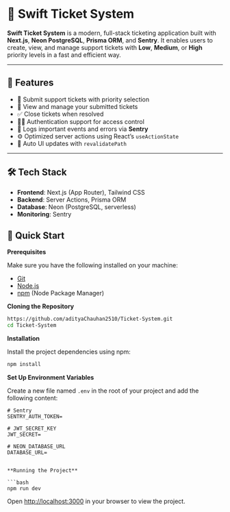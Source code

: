 # 🚀 Swift Ticket System

**Swift Ticket System** is a modern, full-stack ticketing application built with **Next.js**, **Neon PostgreSQL**, **Prisma ORM**, and **Sentry**. It enables users to create, view, and manage support tickets with **Low**, **Medium**, or **High** priority levels in a fast and efficient way.

---

## 🧭 Features

- 📝 Submit support tickets with priority selection
- 📂 View and manage your submitted tickets
- ✅ Close tickets when resolved
- 🧑‍💼 Authentication support for access control
- 🔎 Logs important events and errors via **Sentry**
- ⚙️ Optimized server actions using React’s `useActionState`
- 🔄 Auto UI updates with `revalidatePath`

---

## 🛠️ Tech Stack

- **Frontend**: Next.js (App Router), Tailwind CSS
- **Backend**: Server Actions, Prisma ORM
- **Database**: Neon (PostgreSQL, serverless)
- **Monitoring**: Sentry

## <a name="quick-start">🤸 Quick Start</a>

**Prerequisites**

Make sure you have the following installed on your machine:

- [Git](https://git-scm.com/)
- [Node.js](https://nodejs.org/en)
- [npm](https://www.npmjs.com/) (Node Package Manager)

**Cloning the Repository**

```bash
https://github.com/adityaChauhan2510/Ticket-System.git
cd Ticket-System
```

**Installation**

Install the project dependencies using npm:

```bash
npm install
```

**Set Up Environment Variables**

Create a new file named `.env` in the root of your project and add the following content:

````env
# Sentry
SENTRY_AUTH_TOKEN=

# JWT_SECRET_KEY
JWT_SECRET=

# NEON_DATABASE_URL
DATABASE_URL=


**Running the Project**

```bash
npm run dev
````

Open [http://localhost:3000](http://localhost:3000) in your browser to view the project.
